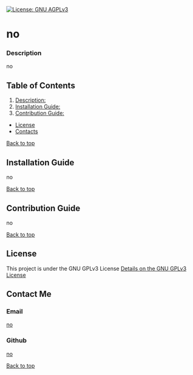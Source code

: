 [![License: GNU AGPLv3](https://img.shields.io/badge/License-GNU%20AGPLv3-blue.svg)](https://www.gnu.org/licenses/gpl-3.0)
 # no

### Description

no

## Table of Contents
1. [Description: ](https://github.com/no/no#Description)
2. [Installation Guide: ](https://github.com/no/no#Installation-Guide)
3. [Contribution Guide: ](https://github.com/no/no#Contribution-Guide)
- [License](https://github.com/no/no#license)
- [Contacts ](https://github.com/no/no#contact-me)



[Back to top](https://github.com/no/no#title)
## Installation Guide

no

[Back to top](https://github.com/no/no#title)
## Contribution Guide

no

[Back to top](https://github.com/no/no#title)

## License
  This project is under the GNU GPLv3 License
[Details on the GNU GPLv3 License](https://choosealicense.com/licenses/gpl-3.0/)

## Contact Me
### Email
[no](mailto:no)
### Github
[no](https://github.com/no)

[Back to top](https://github.com/no/no#title)


